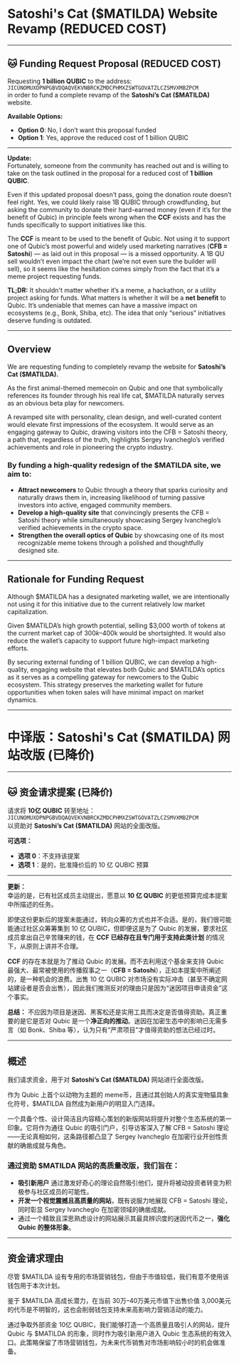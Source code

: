 # Satoshi's Cat ($MATILDA) Website Revamp (REDUCED COST)

---

## 🐱 Funding Request Proposal (REDUCED COST)

Requesting **1 billion QUBIC** to the address:  
`JICUNOMUXDPNPGBVDQAQVEKVNBRCKZMDCPHMXZSWTGOVATZLCZSMVXMBZPCM`  
in order to fund a complete revamp of the **Satoshi’s Cat ($MATILDA)** website.

**Available Options:**

- **Option 0**: No, I don’t want this proposal funded  
- **Option 1**: Yes, approve the reduced cost of 1 billion QUBIC

---

**Update:**  
Fortunately, someone from the community has reached out and is willing to take on the task outlined in the proposal for a reduced cost of **1 billion QUBIC**.

Even if this updated proposal doesn’t pass, going the donation route doesn’t feel right. Yes, we could likely raise 1B QUBIC through crowdfunding, but asking the community to donate their hard-earned money (even if it’s for the benefit of Qubic) in principle feels wrong when the **CCF** exists and has the funds specifically to support initiatives like this.

The **CCF** is meant to be used to the benefit of Qubic. Not using it to support one of Qubic’s most powerful and widely used marketing narratives (**CFB = Satoshi**) — as laid out in this proposal — is a missed opportunity. A 1B QU sell wouldn’t even impact the chart (we’re not even sure the builder will sell), so it seems like the hesitation comes simply from the fact that it’s a meme project requesting funds.

**TL;DR:** It shouldn't matter whether it’s a meme, a hackathon, or a utility project asking for funds. What matters is whether it will be a **net benefit** to Qubic. It’s undeniable that memes can have a massive impact on ecosystems (e.g., Bonk, Shiba, etc). The idea that only “serious” initiatives deserve funding is outdated.

---

## Overview

We are requesting funding to completely revamp the website for **Satoshi’s Cat ($MATILDA).**

As the first animal-themed memecoin on Qubic and one that symbolically references its founder through his real life cat, $MATILDA naturally serves as an obvious beta play for newcomers.

A revamped site with personality, clean design, and well-curated content would elevate first impressions of the ecosystem. It would serve as an engaging gateway to Qubic, drawing visitors into the CFB = Satoshi theory, a path that, regardless of the truth, highlights Sergey Ivancheglo’s verified achievements and role in pioneering the crypto industry. 

### By funding a high-quality redesign of the $MATILDA site, we aim to:

- **Attract newcomers** to Qubic through a theory that sparks curiosity and naturally draws them in, increasing likelihood of turning passive investors into active, engaged community members.  
- **Develop a high-quality site** that convincingly presents the CFB = Satoshi theory while simultaneously showcasing Sergey Ivancheglo’s verified achievements in the crypto space.  
- **Strengthen the overall optics of Qubic** by showcasing one of its most recognizable meme tokens through a polished and thoughtfully designed site.

---

## Rationale for Funding Request

Although $MATILDA has a designated marketing wallet, we are intentionally not using it for this initiative due to the current relatively low market capitalization. 

Given $MATILDA’s high growth potential, selling $3,000 worth of tokens at the current market cap of $300k–$400k would be shortsighted. It would also reduce the wallet’s capacity to support future high-impact marketing efforts.

By securing external funding of 1 billion QUBIC, we can develop a high-quality, engaging website that elevates both Qubic and $MATILDA’s optics as it serves as a compelling gateway for newcomers to the Qubic ecosystem. This strategy preserves the marketing wallet for future opportunities when token sales will have minimal impact on market dynamics.

---

# 中译版：Satoshi's Cat ($MATILDA) 网站改版 (已降价)

---

## 🐱 资金请求提案 (已降价)

请求将 **10亿 QUBIC** 转至地址：  
`JICUNOMUXDPNPGBVDQAQVEKVNBRCKZMDCPHMXZSWTGOVATZLCZSMVXMBZPCM`  
以资助对 **Satoshi’s Cat ($MATILDA)** 网站的全面改版。

**可选项：**

- **选项 0**：不支持该提案  
- **选项 1**：是的，批准降价后的 10 亿 QUBIC 预算
---

**更新：**  
幸运的是，已有社区成员主动提出，愿意以 **10 亿 QUBIC** 的更低预算完成本提案中所描述的任务。

即使这份更新后的提案未能通过，转向众筹的方式也并不合适。是的，我们很可能能通过社区众筹筹集到 10 亿 QUBIC，但即便这是为了 Qubic 的发展，要求社区成员拿出自己辛苦赚来的钱，在 **CCF 已经存在且专门用于支持此类计划** 的情况下，从原则上讲并不合理。

**CCF** 的存在本就是为了推动 Qubic 的发展。而不去利用这个基金来支持 Qubic 最强大、最常被使用的传播叙事之一（**CFB = Satoshi**），正如本提案中所阐述的，是一种机会的浪费。出售 10 亿 QUBIC 对市场没有实际冲击（甚至不确定网站建设者是否会出售），因此我们推测反对的理由只是因为“迷因项目申请资金”这个事实。

**总结：** 不应因为项目是迷因、黑客松还是实用工具而决定是否值得资助。真正重要的是它是否对 Qubic 是一个**净正向的推动**。迷因在加密生态中的影响已无需多言（如 Bonk、Shiba 等），认为只有“严肃项目”才值得资助的想法已经过时。

---

## 概述

我们请求资金，用于对 **Satoshi’s Cat ($MATILDA)** 网站进行全面改版。

作为 Qubic 上首个以动物为主题的 meme币，且通过其创始人的真实宠物猫具象化符号，$MATILDA 自然成为新用户的明显入门选择。

一个具备个性、设计简洁且内容精心策划的新版网站将提升对整个生态系统的第一印象。它将作为通往 Qubic 的吸引门户，引导访客深入了解 CFB = Satoshi 理论——无论真相如何，这条路径都凸显了 Sergey Ivancheglo 在加密行业开创性贡献的确凿成就与角色。

### 通过资助 $MATILDA 网站的高质量改版，我们旨在：

- **吸引新用户** 通过激发好奇心的理论自然吸引他们，提升将被动投资者转变为积极参与社区成员的可能性。  
- **开发一个视觉震撼且高质量的网站**，既有说服力地展现 CFB = Satoshi 理论，同时彰显 Sergey Ivancheglo 在加密领域的确凿成就。  
- 通过一个精致且深思熟虑设计的网站展示其最具辨识度的迷因代币之一，**强化 Qubic 的整体形象**。

---

## 资金请求理由

尽管 $MATILDA 设有专用的市场营销钱包，但由于市值较低，我们有意不使用该钱包用于本次计划。

鉴于 $MATILDA 高成长潜力，在当前 30万–40万美元市值下出售价值 3,000美元的代币是不明智的，这也会削弱钱包支持未来高影响力营销活动的能力。

通过争取外部资金 10亿 QUBIC，我们能够打造一个高质量且吸引人的网站，提升 Qubic 与 $MATILDA 的形象，同时作为吸引新用户进入 Qubic 生态系统的有效入口。此策略保留了市场营销钱包，为未来代币销售对市场影响较小时的机会做准备。
